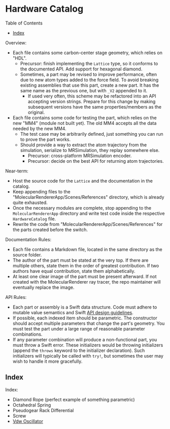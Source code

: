 # Hardware Catalog

Table of Contents
- [Index](#index)

Overview:
- Each file contains some carbon-center stage geometry, which relies on "HDL".
  - Precursor: finish implementing the `Lattice` type, so it conforms to the documented API. Add support for hexagonal diamond.
  - Sometimes, a part may be revised to improve performance, often due to new atom types added to the force field. To avoid breaking existing assemblies that use this part, create a new part. It has the same name as the previous one, but with `_V2` appended to it.
      - If used very often, this scheme may be refactored into an API accepting version strings. Prepare for this change by making subsequent versions have the same properties/members as the original.
- Each file contains some code for testing the part, which relies on the new "MM4" (module not built yet). The old MM4 accepts all the data needed by the new MM4.
  - The test case may be arbitrarily defined, just something you can run to prove the part works.
  - Should provide a way to extract the atom trajectory from the simulation, serialize to MRSimulation, they replay somewhere else.
    - Precursor: cross-platform MRSimulation encoder.
    - Precursor: decide on the best API for returning atom trajectories.

Near-term:
- Host the source code for the `Lattice` and the documentation in the catalog.
- Keep appending files to the "MolecularRendererApp/Scenes/References" directory, which is already quite exhausted.
- Once the necessary modules are complete, stop appending to the `MolecularRendererApp` directory and write test code inside the respective `HardwareCatalog` file.
- Rewrite the code from "MolecularRendererApp/Scenes/References" for the parts created before the switch.
    
Documentation Rules:
- Each file contains a Markdown file, located in the same directory as the source folder.
- The author of the part must be stated at the very top. If there are multiple others, state them in the order of greatest contribution. If two authors have equal contribution, state them alphabetically.
- At least one clear image of the part must be present afterward. If not created with the MolecularRenderer ray tracer, the repo maintainer will eventually replace the image.

API Rules:
- Each part or assembly is a Swift data structure. Code must adhere to mutable value semantics and Swift [API design guidelines](https://www.swift.org/documentation/api-design-guidelines).
- If possible, each indexed item should be parametric. The constructor should accept multiple parameters that change the part's geometry. You must test the part under a large range of reasonable parameter combinations.
- If any parameter combination will produce a non-functional part, you must throw a Swift error. These initializers would be throwing initializers (append the `throws` keyword to the initializer declaration). Such initializers will typically be called with `try!`, but sometimes the user may wish to handle it more gracefully.

## Index

Index:
- Diamond Rope (perfect example of something parametric)
- Octahedral Spring
- Pseudogear Rack Differential
- Screw
- [Vdw Oscillator](./VdwOscillator)
